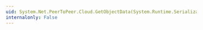 ```yaml
---
uid: System.Net.PeerToPeer.Cloud.GetObjectData(System.Runtime.Serialization.SerializationInfo,System.Runtime.Serialization.StreamingContext)
internalonly: False
---
```

